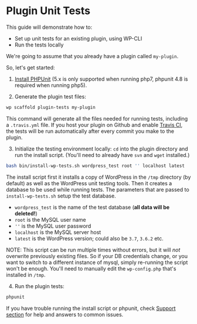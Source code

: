 # Plugin Unit Tests

This guide will demonstrate how to:

* Set up unit tests for an existing plugin, using WP-CLI
* Run the tests locally

We're going to assume that you already have a plugin called `my-plugin`.

So, let's get started:

1) [Install PHPUnit](https://github.com/sebastianbergmann/phpunit#installation) (5.x is only supported when running php7, phpunit 4.8 is required when running php5).

2) Generate the plugin test files: 

```bash
wp scaffold plugin-tests my-plugin
```

This command will generate all the files needed for running tests, including a `.travis.yml` file. If you host your plugin on Github and enable [Travis CI](http://about.travis-ci.org), the tests will be run automatically after every commit you make to the plugin.

3) Initialize the testing environment locally: `cd` into the plugin directory and run the install script. (You'll need to already have `svn` and `wget` installed.)

```bash
bash bin/install-wp-tests.sh wordpress_test root '' localhost latest
```

The install script first it installs a copy of WordPress in the `/tmp` directory (by default) as well as the WordPress unit testing tools. Then it creates a database to be used while running tests. The parameters that are passed to `install-wp-tests.sh` setup the test database.

* `wordpress_test` is the name of the test database (**all data will be deleted!**)
* `root` is the MySQL user name
* `''` is the MySQL user password
* `localhost` is the MySQL server host
* `latest` is the WordPress version; could also be `3.7`, `3.6.2` etc.

NOTE: This script can be run multiple times without errors, but it will *not* overwrite previously existing files. So if your DB credentials change, or you want to switch to a different instance of mysql, simply re-running the script won't be enough. You'll need to manually edit the `wp-config.php` that's installed in `/tmp`.

4) Run the plugin tests: 

```bash
phpunit
```

If you have trouble running the install script or phpunit, check [Support section](http://wp-cli.org/#support) for help and answers to common issues.
